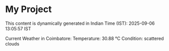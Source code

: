 # My Project

This content is dynamically generated in Indian Time (IST): 2025-09-06 13:05:57 IST


Current Weather in Coimbatore:
Temperature: 30.88 °C
Condition: scattered clouds
